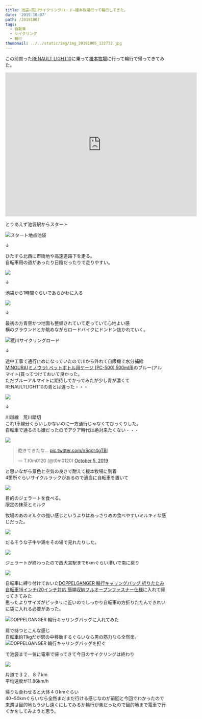 ```yaml
---
title: 池袋~荒川サイクリングロード~榎本牧場行って輪行してきた。
date: '2019-10-07'
path: /20191007
tags:
  - 自転車
  - サイクリング
  - 輪行
thumbnail: ../../static/img/img_20191005_122732.jpg
---
```


この前買った[RENAULT LIGHT10](https://recolog.tokyo/20190928/)に乗って[榎本牧場](http://www.enoboku.com/)に行って輪行で帰ってきてみた。

<iframe src="https://www.google.com/maps/embed?pb=!1m18!1m12!1m3!1d3229.359597345946!2d139.53850231526656!3d35.962632980129605!2m3!1f0!2f0!3f0!3m2!1i1024!2i768!4f13.1!3m3!1m2!1s0x6018cff632ce769f%3A0x7cf049a0dd6845c3!2z5qaO5pys54mn5aC0!5e0!3m2!1sja!2sjp!4v1570370244455!5m2!1sja!2sjp" width="600" height="450" frameborder="0" style="border:0;" allowfullscreen=""></iframe>

とりあえず池袋駅からスタート

![スタート地点池袋](/img/img_20191005_114152.jpg)

↓

ひたすら北西に市街地や高速道路下を走る。\
自転車用の道があったり日陰だったりで走りやすい。

![](/img/img_20191005_115834.jpg)

↓

池袋から1時間ぐらいであらかわに入る

![](/img/img_20191005_122732.jpg)

↓

最初の方青空かつ地面も整備されていて走っていて心地よい感\
横のグラウンドとか眺めながらロードバイクにドンドン抜かれていく。

![荒川サイクリングロード](/img/img_20191005_123857.jpg)

↓

途中工事で通行止めになっていたので川から外れて自販機で水分補給\
[MINOURA(ミノウラ) ペットボトル用ケージ [PC-500] 500ml用](https://www.amazon.co.jp/gp/product/B00108XN96/ref=ppx_yo_dt_b_asin_title_o00_s00?ie=UTF8&th=1)のブルー(アルマイト)買ってつけておいて良かった。\
ただブルーアルマイトに期待してかってみたが少し青が濃くてRENAULTLIGHT10の青とは違った・・・

![](/img/img_20191005_130539.jpg)

↓

川越線　荒川踏切\
これ1車線分くらいしかないのに一方通行じゃなくてびっくりした。\
自転車で通るのも嫌だったのでアクア時代は絶対来たくない・・・

![](/img/img_20191005_135327.jpg)

<blockquote class="twitter-tweet"><p lang="ja" dir="ltr">飽きてきたな… <a href="https://t.co/nSqdr4gTBl">pic.twitter.com/nSqdr4gTBl</a></p>&mdash; T.t0m0120 (@t0m0120) <a href="https://twitter.com/t0m0120/status/1180329946901704704?ref_src=twsrc%5Etfw">October 5, 2019</a></blockquote> <script async src="https://platform.twitter.com/widgets.js" charset="utf-8"></script>

と思いながら景色と空気の良さで耐えて榎本牧場に到着\
4箇所ぐらいサイクルラックがあるので適当に自転車を置いて

![](/img/img_20191005_142645.jpg)

目的のジェラートを食べる。\
限定の抹茶とミルク

牧場のあのミルクの強い感じというよりはあっさりめの食べやすいミルキィな感じだった。

![](/img/img_20191005_143110.jpg)

だるそうな子牛や鶏をその場で見れたりした。

![](/img/img_20191005_144127.jpg)

ジェラートが終わったので西大宮駅まで6kmぐらい漕いで南に戻り

![](/img/img_20191005_152419.jpg)

自転車に縛り付けておいた[DOPPELGANGER 輪行キャリングバッグ 折りたたみ自転車16インチ/20インチ対応 簡単収納フルオープンファスナー仕様](https://amzn.to/2MhxcBo)に入れて帰ってきてみた  
思ったよりサイズがピッタリに近いのでしっかり自転車の方折りたたんできれいに袋に入れる必要があった。

![DOPPELGANGER 輪行キャリングバッグに入れてみた](/img/img_20191005_152837.jpg)

肩で持つとこんな感じ\
自転車約11kgだが駅の中移動するぐらいなら男の筋力なら全然楽。
![DOPPELGANGER 輪行キャリングバッグを担ぐ](/img/img_20191005_153208.jpg)

で池袋まで一気に電車で帰ってきて今日のサイクリングは終わり

![](/img/image0.jpeg)

片道で３２．８７km  
平均速度が11.86km/h

帰りも合わせると大体４０kmぐらい  
40~50kmぐらいなら全然まだまだ行ける感じなのが前回と今回でわかったので  
来週は目的地もう少し遠くにしてみるか輪行が楽だったので目的地まで電車で行くかをしてみようと思う。
